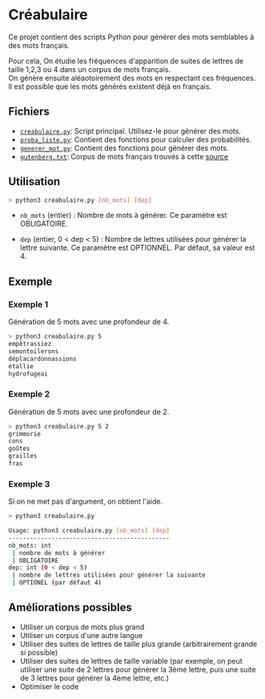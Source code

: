 # Créabulaire

Ce projet contient des scripts Python pour générer des mots semblables à des mots français.

Pour cela, On étudie les fréquences d'apparition de suites de lettres de taille 1,2,3 ou 4 dans un corpus de mots français. \
On génère ensuite aléaotoirement des mots en respectant ces fréquences. \
Il est possible que les mots générés existent déjà en français.

## Fichiers

- [`creabulaire.py`](./creabulaire.py): Script principal. Utilisez-le pour générer des mots.
- [`proba_liste.py`](./proba_liste.py): Contient des fonctions pour calculer des probabilités.
- [`generer_mot.py`](./generer_mot.py): Contient des fonctions pour générer des mots.
- [`gutenberg.txt`](./gutenberg.txt): Corpus de mots français trouvés à cette [source](https://www.pallier.org/liste-de-mots-francais.html)

## Utilisation

```bash
> python3 creabulaire.py [nb_mots] [dep]
```

- `nb_mots` (entier) : Nombre de mots à générer. Ce paramètre est OBLIGATOIRE.
  
- `dep` (entier, 0 < dep < 5) : Nombre de lettres utilisées pour générer la lettre suivante. Ce paramètre est OPTIONNEL. Par défaut, sa valeur est 4.

## Exemple

### Exemple 1

Génération de 5 mots avec une profondeur de 4.

```bash
> python3 creabulaire.py 5
empêtrassiez
semontoilerons
déplacardonnassions
étallie
hydrofugeai
```

### Exemple 2

Génération de 5 mots avec une profondeur de 2.

```bash
> python3 creabulaire.py 5 2
grimmorie
cons
goûtes
grailles
fras
```

### Exemple 3

Si on ne met pas d'argument, on obtient l'aide.

```bash
> python3 creabulaire.py

Usage: python3 creabulaire.py [nb_mots] [dep]
---------------------------------------------
nb_mots: int
 | nombre de mots à générer
 | OBLIGATOIRE
dep: int (0 < dep < 5)
 | nombre de lettres utilisées pour générer la suivante
 | OPTIONEL (par défaut 4)

```

## Améliorations possibles

- Utiliser un corpus de mots plus grand
- Utiliser un corpus d'une autre langue
- Utiliser des suites de lettres de taille plus grande (arbitrairement grande si possible)
- Utiliser des suites de lettres de taille variable (par exemple, on peut utiliser une suite de 2 lettres pour générer la 3ème lettre, puis une suite de 3 lettres pour générer la 4ème lettre, etc.)
- Optimiser le code
